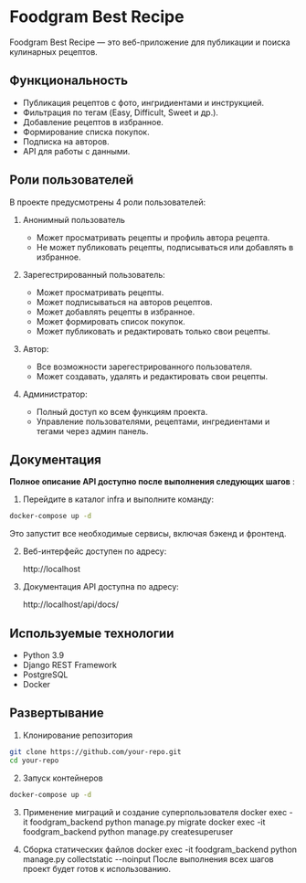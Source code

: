 # Foodgram Best Recipe  

Foodgram Best Recipe — это веб-приложение для публикации и поиска кулинарных рецептов.  

## Функциональность  
- Публикация рецептов с фото, ингридиентами и инструкцией.  
- Фильтрация по тегам (Easy, Difficult, Sweet и др.).  
- Добавление рецептов в избранное. 
- Формирование списка покупок.  
- Подписка на авторов.  
- API для работы с данными.  

## Роли пользователей
В проекте предусмотрены 4 роли пользователей:

1. Анонимный пользователь
    - Может просматривать рецепты и профиль автора рецепта.
    - Не может публиковать рецепты, подписываться или добавлять в избранное.

2. Зарегестрированный пользователь:
    - Может просматривать рецепты.
    - Может подписываться на авторов рецептов.
    - Может добавлять рецепты в избранное.
    - Может формировать список покупок.
    - Может публиковать и редактировать только свои рецепты.
3. Автор:
    - Все возможности зарегестрированного пользователя.
    - Может создавать, удалять и редактировать свои рецепты.
4. Администратор:
    - Полный доступ ко всем функциям проекта.
    - Управление пользователями, рецептами, ингредиентами и тегами через админ панель.

## Документация
**Полное описание API доступно после выполнения следующих шагов** :

1. Перейдите в каталог infra и выполните команду:

```bash
docker-compose up -d
```
Это запустит все необходимые сервисы, включая бэкенд и фронтенд.

2. Веб-интерфейс доступен по адресу:

    http://localhost

3. Документация API доступна по адресу:

    http://localhost/api/docs/


## Используемые технологии
- Python 3.9
- Django REST Framework
- PostgreSQL
- Docker

## Развертывание
1. Клонирование репозитория
```bash
git clone https://github.com/your-repo.git
cd your-repo
```
2. Запуск контейнеров
```bash
docker-compose up -d
```

3. Применение миграций и создание суперпользователя 
    docker exec -it foodgram_backend python manage.py migrate
    docker exec -it foodgram_backend python manage.py createsuperuser

4. Сборка статических файлов 
    docker exec -it foodgram_backend python manage.py collectstatic --noinput
    После выполнения всех шагов проект будет готов к использованию.


